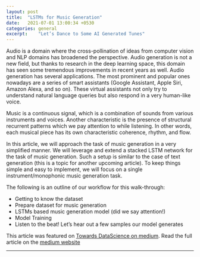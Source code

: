 ```yaml
---
layout: post
title:  "LSTMs for Music Generation"
date:   2021-07-01 13:00:34 +0530
categories: general
excerpt:    "Let’s Dance to Some AI Generated Tunes"
---
```


Audio is a domain where the cross-pollination of ideas from computer vision and NLP domains has broadened the perspective. Audio generation is not a new field, but thanks to research in the deep learning space, this domain has seen some tremendous improvements in recent years as well. Audio generation has several applications. The most prominent and popular ones nowadays are a series of smart assistants (Google Assistant, Apple Siri, Amazon Alexa, and so on). These virtual assistants not only try to understand natural language queries but also respond in a very human-like voice.

Music is a continuous signal, which is a combination of sounds from various instruments and voices. Another characteristic is the presence of structural recurrent patterns which we pay attention to while listening. In other words, each musical piece has its own characteristic coherence, rhythm, and flow.

In this article, we will approach the task of music generation in a very simplified manner. We will leverage and extend a stacked LSTM network for the task of music generation. Such a setup is similar to the case of text generation (this is a topic for another upcoming article). To keep things simple and easy to implement, we will focus on a single instrument/monophonic music generation task.

The following is an outline of our workflow for this walk-through:
- Getting to know the dataset
- Prepare dataset for music generation
- LSTMs based music generation model (did we say attention!)
- Model Training
- Listen to the beat! Let’s hear out a few samples our model generates

<!--more-->
This article was featured on [Towards DataScience on medium](https://towardsdatascience.com/lstms-for-music-generation-8b65c9671d35). Read the full article on the [medium website](https://towardsdatascience.com/lstms-for-music-generation-8b65c9671d35)

---
